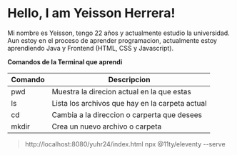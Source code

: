 # Hello, I am Yeisson Herrera!

Mi nombre es Yeisson, tengo 22 años y actualmente estudio la universidad.
Aun estoy en el proceso de aprender programacion, actualmente estoy aprendiendo Java y Frontend (HTML, CSS y Javascript).

**Comandos de la Terminal que aprendi**

| Comando    | Descripcion                                          | 
|------------|------------------------------------------------------|
|pwd         | Muestra la direcion actual en la que estas           |
|ls          | Lista los archivos que hay en la carpeta actual      | 
|cd          | Cambia a la direccion o carperta que desees          | 
|mkdir       | Crea un nuevo archivo o carpeta                      | 



> http://localhost:8080/yuhr24/index.html npx @11ty/eleventy --serve
